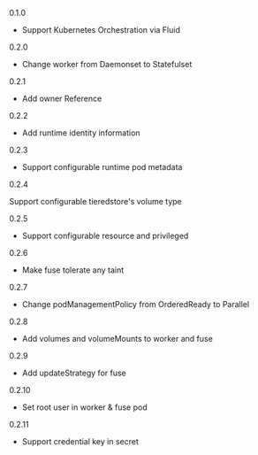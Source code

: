 0.1.0

- Support Kubernetes Orchestration via Fluid

0.2.0

- Change worker from Daemonset to Statefulset

0.2.1

- Add owner Reference

0.2.2

- Add runtime identity information

0.2.3

- Support configurable runtime pod metadata

0.2.4

Support configurable tieredstore's volume type

0.2.5

- Support configurable resource and privileged

0.2.6

- Make fuse tolerate any taint

0.2.7
- Change podManagementPolicy from OrderedReady to Parallel

0.2.8
- Add volumes and volumeMounts to worker and fuse
 
0.2.9
- Add updateStrategy for fuse

0.2.10
- Set root user in worker & fuse pod

0.2.11
- Support credential key in secret
